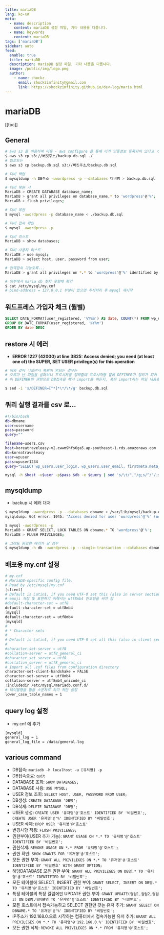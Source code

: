 ```yaml
---
title: mariaDB
lang: ko-KR
meta:
  - name: description
    content: mariaDB 설정 파일, 기타 내용을 다룹니다.
  - name: keywords
    content: mariaDB
tags: ['mariaDB']
sidebar: auto
feed:
  enable: true
  title: mariaDB
  description: mariaDB 설정 파일, 기타 내용을 다룹니다.
  image: /public/img/logo.png
  author:
    - name: shockz
      email: shockzinfinity@gmail.com
      link: https://shockzinfinity.github.io/dev-log/maria.html
---
```


# mariaDB

<TagLinks />

[[toc]]

## General

```bash
# aws s3 를 이용하여 이동 - aws configure 를 통해 미리 인증정보 등록되어 있다고 가정
$ aws s3 cp s3://버킷주소/backup.db.sql ./
# 업로드는
$ aws s3 cp backup.db.sql s3://버킷주소/backup.db.sql

# 디비 백업
$ mysqldump -h DB주소 -uwordpress -p --databases 디비명 > backup.db.sql

# 디비 복원 시
MariaDB > CREATE DATABASE database_name;
MariaDB > grant all privileges on database_name.* to 'wordpress'@'%';
MariaDB > flush privileges;

# 디비 복원
$ mysql -uwordpress -p database_name < ./backup.db.sql

# 디비 접속 확인
$ mysql -uwordpress -p

# 디비 리스트
MariaDB > show databases;

# 디비 사용자 리스트
MariaDB > use mysql;
MariaDB > select host, user, password from user;

# 원격접속 가능토록...
MariaDB > grant all privileges on *.* to 'wordpress'@'%' identified by 'password';

# 외부에서 maria db 찾지 못할때 확인
$ cat /etc/mysql/my.cnf
# bind-address = 127.0.0.1 부분이 있으면 주석처리 후 mysql 재시작
```

## 워드프레스 가입자 체크 (월별)

```sql
SELECT DATE_FORMAT(user_registered, '%Y%m') AS date, COUNT(*) FROM wp_users wu
GROUP BY DATE_FORMAT(user_registered, '%Y%m')
ORDER BY date DESC
```

## restore 시 에러

- **ERROR 1227 (42000) at line 3825: Access denied; you need (at least one of) the SUPER, SET USER privilege(s) for this operation**

```bash
# 위와 같이 나오면서 복원이 안되는 경우는
# 오류가 난 파일을 살펴보니 프로시저를 정의할때 프로시저명 앞에 DEFINER가 정의가 되어 있었음.
# 이 DEFINER의 권한으로 DB접속을 해서 import를 하든지, 혹은 import하는 파일 내용중에서 DEFINER부분을 삭제하면 됨.

$ sed -i 's/DEFINER=[^*]*\*/\*/g' backup.db.sql
```

## 쿼리 실행 결과를 csv 로...

```bash
#!/bin/bash
db=dbname
user=username
pass=password
query=""

filename=users.csv
host=koreatraveleasy-v2.cwwm9hfs6ga5.ap-southeast-1.rds.amazonaws.com
db=koreatraveleasy
user=wpuser
pass=wpuser1234
query="SELECT wp_users.user_login, wp_users.user_email, firstmeta.meta_value as first_name, lastmeta.meta_value as last_name, rolemeta.meta_value as role FROM wp_users INNER JOIN wp_usermeta wu2 ON wp_users.ID = wu2.user_id left join wp_usermeta as firstmeta on wp_users.ID = firstmeta.user_id and firstmeta.meta_key = 'first_name' left join wp_usermeta as lastmeta on wp_users.ID = lastmeta.user_id and lastmeta.meta_key = 'last_name' left join wp_usermeta as rolemeta on wp_users.ID = rolemeta.user_id and rolemeta.meta_key = 'wp_capabilities' WHERE wu2.meta_key = 'account_status' AND wu2.meta_value = 'approved' AND rolemeta.meta_value='a:1:\{s:8:\"customer\";b:1;\}' AND wp_users.user_email <> ''"

mysql -h $host -u$user -p$pass $db -e $query | sed 's/\t/","/g;s/^/"/;s/$/"/;' > $filename
```

## mysqldump

- backup 시 에러 대처

```bash
$ mysqldump -uwordpress -p --databases dbname > /var/lib/mysql/backup.db.sql
mysqldump: Got error: 1045: "Access denied for user 'wordpress'@'%' (using password: YES)" when using LOCK TABLES

$ mysql -uwordpress -p
MariaDB > GRANT SELECT, LOCK TABLES ON dbname.* TO 'wordpress'@'%';
MariaDB > FLUSH PRIVILEGES;

# 그래도 동일한 에러가 날 경우
$ mysqldump -h db -uwordpress -p --single-transaction --databases dbname > /var/lib/mysql/backup.db.sql
```

## 배포용 my.cnf 설정

```bash
# my.cnf
# MariaDB-specific config file.
# Read by /etc/mysql/my.cnf
[client]
# Default is Latin1, if you need UTF-8 set this (also in server section)
# emoji 저장 및 표현하기 위해서는 utf8mb4 인코딩을 써야 함
#default-character-set = utf8
default-character-set = utf8mb4
[mysql]
default-character-set = utf8mb4
[mysqld]
#
# * Character sets
#
# Default is Latin1, if you need UTF-8 set all this (also in client section)
#
#character-set-server = utf8
#collation-server = utf8_general_ci
#character_set_server = utf8
#collation_server = utf8_general_ci
# Import all .cnf files from configuration directory
character-set-client-handshake = FALSE
character-set-server = utf8mb4
collation-server = utf8mb4_unicode_ci
!includedir /etc/mysql/mariadb.conf.d/
# 테이블명을 일괄 소문자로 하기 위한 설정
lower_case_table_names = 1
```

## query log 설정

- my.cnf 에 추가

```bash
[mysqld]
general_log = 1
general_log_file = /data/general.log
```

## various command

- DB접속: `mariadb -h localhost -u [유저명] -p`
- DB접속종료: `quit`
- DATABASE 조회: `SHOW DATABASES;`
- DATABASE 사용: `USE MYSQL;`
- USER 정보 조회: `SELECT HOST, USER, PASSWORD FROM USER;`
- DB생성: `CREATE DATABASE 'DB명';`
- DB삭제: `DELETE DATABASE 'DB명';`
- USER 생성: `CREATE USER '유저명'@'호스트' IDENTIFIED BY '비밀번호';`, `CREATE USER '유저명'@'%' IDENTIFIED BY '비밀번호';`
- USER 삭제: `DROP USER '유저명'@'호스트'`
- 변경사항 적용: `FLUSH PRIVILEGES;`
- 권한부여(USER 추가 가능): `GRANT USAGE ON *.* TO '유저명'@'호스트' IDENTIFIED BY '비밀번호';`
- 권한삭제: `REVOKE USAGE ON *.* FROM '유저명'@'호스트';`
- 권한 확인: `SHOW GRANTS FOR '유저명'@'호스트';`
- 모든 권한 부여: `GRANT ALL PRIVILEGES ON *.* TO '유저명'@'호스트' IDENTIFIED BY '비밀번호' WITH GRANT OPTION;`
- 해당DATABASE 모든 권한 부여: `GRANT ALL PRIVILEGES ON DB명.* TO '유저명'@'호스트' IDENTIFIED BY '비밀번호';`
- 모든 테이블에 SELECT, INSERT 권한 부여: `GRANT SELECT, INSERT ON DB명.* TO '유저명'@'호스트' IDENTIFIED BY '비밀번호';`
- 특정 테이블의 특정 컬럼에만 UPDATE 권한 부여: `GRANT UPDATE(컬럼1,컬럼2,컬럼3) ON DB명.테이블명 TO '유저명'@'호스트' IDENTIFIED BY '비밀번호';`
- 모든 호스트에서 접속가능하고 SELECT 권한만 갖는 유저 추가: `GRANT SELECT ON DBNAME.* TO '유저명'@'%' IDENTIFIED BY '비밀번호';`
- IP주소가 192.168.0.으로 시작하는 컴퓨터에서 접속가능한 유저 추가: `GRANT ALL PRIVILEGES ON *.* TO '유저명'@'192.168.0.%' IDENTIFIED BY '비밀번호';`
- 모든 권한 삭제: `REVOKE ALL PRIVILEGES ON *.* FROM '유저명'@'호스트';`
